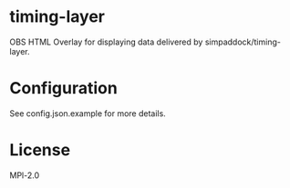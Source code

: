 # timing-layer

OBS HTML Overlay for displaying data delivered by simpaddock/timing-layer.

# Configuration

See config.json.example for more details.

# License

MPl-2.0